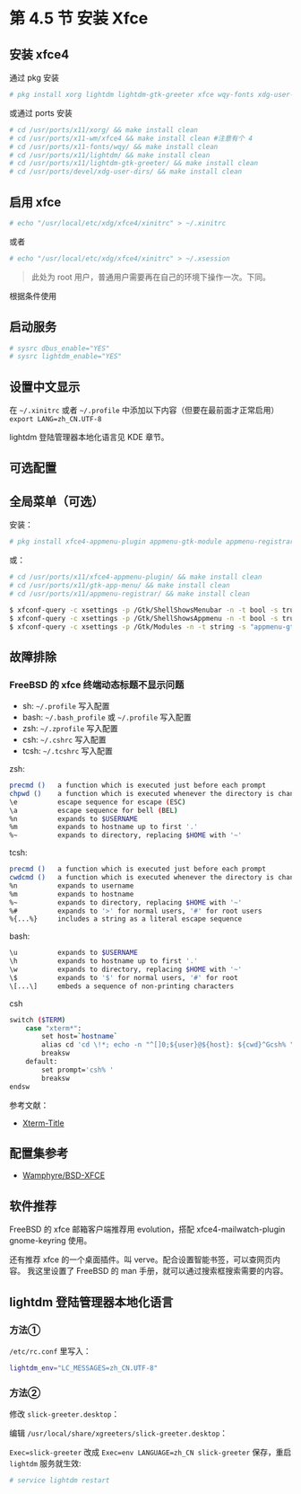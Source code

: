 # 第 4.5 节 安装 Xfce

## 安装 xfce4

通过 pkg 安装

```sh
# pkg install xorg lightdm lightdm-gtk-greeter xfce wqy-fonts xdg-user-dirs
```

或通过 ports 安装

```sh
# cd /usr/ports/x11/xorg/ && make install clean
# cd /usr/ports/x11-wm/xfce4 && make install clean #注意有个 4
# cd /usr/ports/x11-fonts/wqy/ && make install clean
# cd /usr/ports/x11/lightdm/ && make install clean
# cd /usr/ports/x11/lightdm-gtk-greeter/ && make install clean
# cd /usr/ports/devel/xdg-user-dirs/ && make install clean
```

## 启用 xfce

```sh
# echo "/usr/local/etc/xdg/xfce4/xinitrc" > ~/.xinitrc
```

或者

```sh
# echo "/usr/local/etc/xdg/xfce4/xinitrc" > ~/.xsession
```

> 此处为 root 用户，普通用户需要再在自己的环境下操作一次。下同。

根据条件使用

## 启动服务

```sh
# sysrc dbus_enable="YES"
# sysrc lightdm_enable="YES"
```

## 设置中文显示

在 `~/.xinitrc` 或者 `~/.profile` 中添加以下内容（但要在最前面才正常启用） `export LANG=zh_CN.UTF-8`

lightdm 登陆管理器本地化语言见 KDE 章节。

## 可选配置


## 全局菜单（可选）

安装：

```sh
# pkg install xfce4-appmenu-plugin appmenu-gtk-module appmenu-registrar
```

或：

```sh
# cd /usr/ports/x11/xfce4-appmenu-plugin/ && make install clean
# cd /usr/ports/x11/gtk-app-menu/ && make install clean
# cd /usr/ports/x11/appmenu-registrar/ && make install clean
```

```sh
$ xfconf-query -c xsettings -p /Gtk/ShellShowsMenubar -n -t bool -s true
$ xfconf-query -c xsettings -p /Gtk/ShellShowsAppmenu -n -t bool -s true
$ xfconf-query -c xsettings -p /Gtk/Modules -n -t string -s "appmenu-gtk-module"
```

## 故障排除

### FreeBSD 的 xfce 终端动态标题不显示问题


 - sh: `~/.profile` 写入配置
 - bash: `~/.bash_profile` 或 `~/.profile` 写入配置
 - zsh: `~/.zprofile` 写入配置
 - csh: `~/.cshrc` 写入配置
 - tcsh: `~/.tcshrc` 写入配置

zsh:

```sh
precmd ()   a function which is executed just before each prompt
chpwd ()    a function which is executed whenever the directory is changed
\e          escape sequence for escape (ESC)
\a          escape sequence for bell (BEL)
%n          expands to $USERNAME
%m          expands to hostname up to first '.'
%~          expands to directory, replacing $HOME with '~'
```

tcsh:

```sh
precmd ()   a function which is executed just before each prompt
cwdcmd ()   a function which is executed whenever the directory is changed
%n          expands to username
%m          expands to hostname
%~          expands to directory, replacing $HOME with '~'
%#          expands to '>' for normal users, '#' for root users
%{...%}     includes a string as a literal escape sequence
```

bash:
```sh
\u          expands to $USERNAME
\h          expands to hostname up to first '.'
\w          expands to directory, replacing $HOME with '~'
\$          expands to '$' for normal users, '#' for root
\[...\]     embeds a sequence of non-printing characters
```

csh
```sh
switch ($TERM)
    case "xterm*":
        set host=`hostname`
        alias cd 'cd \!*; echo -n "^[]0;${user}@${host}: ${cwd}^Gcsh% "'
        breaksw
    default:
        set prompt='csh% '
        breaksw
endsw
```

参考文献： 

 - [Xterm-Title](http://www.faqs.org/docs/Linux-mini/Xterm-Title.html#ss4.1)



## 配置集参考

- [Wamphyre/BSD-XFCE](https://github.com/Wamphyre/BSD-XFCE)

## 软件推荐

FreeBSD 的 xfce 邮箱客户端推荐用 evolution，搭配 xfce4-mailwatch-plugin gnome-keyring 使用。

还有推荐 xfce 的一个桌面插件。叫 verve。配合设置智能书签，可以查网页内容。 我这里设置了 FreeBSD 的 man 手册，就可以通过搜索框搜索需要的内容。

## lightdm 登陆管理器本地化语言

### 方法①

`/etc/rc.conf` 里写入：

```sh
lightdm_env="LC_MESSAGES=zh_CN.UTF-8" 
```

###  方法②

修改 `slick-greeter.desktop`：

编辑 `/usr/local/share/xgreeters/slick-greeter.desktop`：

`Exec=slick-greeter` 改成 `Exec=env LANGUAGE=zh_CN slick-greeter` 保存，重启 `lightdm` 服务就生效:


```sh
# service lightdm restart
```

